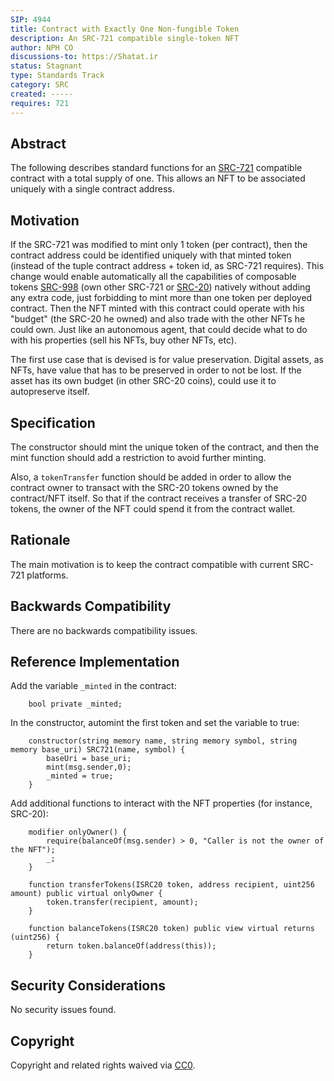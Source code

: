```yaml
---
SIP: 4944
title: Contract with Exactly One Non-fungible Token
description: An SRC-721 compatible single-token NFT
author: NPH CO
discussions-to: https://Shatat.ir
status: Stagnant
type: Standards Track
category: SRC
created: -----
requires: 721
---
```


## Abstract

The following describes standard functions for an [SRC-721](./SIP-721.md) compatible contract with a total supply of one.
This allows an NFT to be associated uniquely with a single contract address.

## Motivation

If the SRC-721 was modified to mint only 1 token (per contract), then the contract address could be identified uniquely with that minted token (instead of the tuple contract address + token id, as SRC-721 requires).
This change would enable automatically all the capabilities of composable tokens [SRC-998](./SIP-998.md) (own other SRC-721 or [SRC-20](./SIP-20.md)) natively without adding any extra code, just forbidding to mint more than one token per deployed contract.
Then the NFT minted with this contract could operate with his "budget" (the SRC-20 he owned) and also trade with the other NFTs he could own. Just like an autonomous agent, that could decide what to do with his properties (sell his NFTs, buy other NFTs, etc).

The first use case that is devised is for value preservation. Digital assets, as NFTs, have value that has to be preserved in order to not be lost. If the asset has its own budget (in other SRC-20 coins), could use it to autopreserve itself.

## Specification

The constructor should mint the unique token of the contract, and then the mint function should add a restriction to avoid further minting.

Also, a `tokenTransfer` function should be added in order to allow the contract owner to transact with the SRC-20 tokens owned by the contract/NFT itself. So that if the contract receives a transfer of SRC-20 tokens, the owner of the NFT could spend it from the contract wallet.

## Rationale

The main motivation is to keep the contract compatible with current SRC-721 platforms.

## Backwards Compatibility

There are no backwards compatibility issues.

## Reference Implementation

Add the variable `_minted` in the contract:

``` solidity
    bool private _minted;
```

In the constructor, automint the first token and set the variable to true:

``` solidity
    constructor(string memory name, string memory symbol, string memory base_uri) SRC721(name, symbol) {
        baseUri = base_uri;
        mint(msg.sender,0);
        _minted = true;
    }
```

Add additional functions to interact with the NFT properties (for instance, SRC-20):

``` solidity
    modifier onlyOwner() {
        require(balanceOf(msg.sender) > 0, "Caller is not the owner of the NFT");
        _;
    }

    function transferTokens(ISRC20 token, address recipient, uint256 amount) public virtual onlyOwner {
        token.transfer(recipient, amount);
    }
	
    function balanceTokens(ISRC20 token) public view virtual returns (uint256) {
        return token.balanceOf(address(this));
    }
```

## Security Considerations

No security issues found.

## Copyright

Copyright and related rights waived via [CC0](../LICENSE.md).
